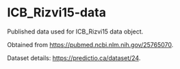 # ICB_Rizvi15-data

Published data used for ICB_Rizvi15 data object.

Obtained from https://pubmed.ncbi.nlm.nih.gov/25765070.

Dataset details: https://predictio.ca/dataset/24.
